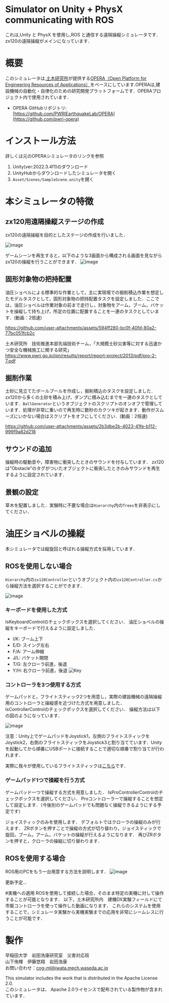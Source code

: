 # Simulator on Unity + PhysX communicating with ROS

これは,Unity と PhysX を使用し,ROS と通信する遠隔操縦シミュレータです．zx120の遠隔操縦がメインになっています．

# 概要

このシミュレータは,[土木研究所](https://www.pwri.go.jp/)が提供する[OPERA（Open Platform for Engineering Resources of Applications）](https://www.pwri.go.jp/team/advanced/opera.html)をベースにしています.OPERAは,建設機械の自動化・自律化のための研究開発プラットフォームです．OPERAプロジェクト内で使用されています．

- OPERA GitHubリポジトリ: [https://github.com/PWRIEarthquakeLab/OPERA](https://github.com/pwri-opera)

# インストール方法
詳しくは元のOPERAシミュレータのリンクを参照
1. Unity(ver:2022.3.4f1)のダウンロード
2. UnityHubからダウンロードしたシミュレータを開く
3. `Asset/Scenes/SampleScene.unity`を開く

# 本シミュレータの特徴

## zx120用遠隔操縦ステージの作成
zx120の遠隔操縦を目的としたステージの作成を行いました．

![image](https://github.com/user-attachments/assets/e7f3bc5c-9523-4801-8b0b-a4207cec0ee5)

ゲームシーンを再生すると，以下のような3画面から構成される画面を見ながらzx120の操縦を行うことができます．
![image](https://github.com/user-attachments/assets/733481ed-3275-416d-84bb-88f30c79ed33)

## 固形対象物の把持配置
油圧ショベルによる標準的な作業として，主に実現場での掘削積込作業を想定したモデルタスクとして，固形対象物の把持配置タスクを設定しました．ここでは，油圧ショベルは作業対象の前まで走行し，対象物をアーム，ブーム，バケットを操縦して持ち上げ，所定の位置に配置することを一連のタスクとしています．(動画：2倍速)

https://github.com/user-attachments/assets/594ff280-bc0f-40fd-80a2-77bc051fcb2c

土木研究所　技術推進本部先端技術チーム，「大規模土砂災害等に対する迅速かつ安全な機械施工に関する研究」
https://www.pwri.go.jp/jpn/results/report/report-project/2013/pdf/pro-2-7.pdf

## 掘削作業
土砂に見立てたボールプールを作成し，掘削積込のタスクを設定しました．zx120から多くの土砂を積み上げ，ダンプに積み込むまでを一連のタスクとしています．`BallGenerator`というオブジェクトのスクリプトのオンオフで管理しています．処理が非常に重いので再生時に数秒のカクツキが起きます．動作がスムーズにいかない場合はスクリプトをオフにしてください．(動画：2倍速)

https://github.com/user-attachments/assets/2b3dbe2b-4023-41fe-b112-999f9a82d218

## サウンドの追加
操縦時の駆動音や，障害物に衝突したときのサウンドを付与しています．
zx120は”Obstacle”のタグがついたオブジェクトに衝突したときのみサウンドを再生するように設定されています．

## 景観の設定
草木を配置しました．実験時に不要な場合は`Hierarchy`内の`Trees`を非表示にしてください．


# 油圧ショベルの操縦
本シミュレータでは縦旋回と呼ばれる操縦方式を採用しています．

## ROSを使用しない場合
`Hierarchy`内の`zx120Controller`というオブジェクト内の`zx120Controller.cs`から操縦方法を選択することができます．

![image](https://github.com/user-attachments/assets/0a7167f6-98bb-4122-9842-5b1b73daabfc)

### キーボードを使用した方式
IsKeyboardControlのチェックボックスを選択してください．
油圧ショベルの操縦をキーボードで行えるように設定しました．

- I/K: ブーム上下
- E/D: スイング左右
- F/A: アーム伸縮
- J/L: バケット開閉
- T/G: 左クローラ前進，後退
- Y/H: 右クローラ前進，後退
![Key](https://github.com/user-attachments/assets/2fab472a-a50c-430f-a65f-53eabd933a49)


### コントローラを3つ使用する方式
ゲームパッドと，フライトスティック2つを用意し，実際の建設機械の遠隔操縦用のコントローラと操縦感を近づけた方式を用意しました．
IsControllerControlのチェックボックスを選択してください．
操縦方法は以下の図のようになっています．

![image](https://github.com/user-attachments/assets/6231697e-c242-41cc-a2b4-964f099b35cf)

注意：Unity上でゲームパッドをJoystick1，左側のフライトスティックをJoystick2，右側のフライトスティックをJoystick3と割り当てています．Unityを起動してから順番にUSBポートに接続することで適切な順番で割り当てが行われます．

実際に我々が使用しているフライトスティックは[こちら](https://www.amazon.co.jp/%E3%82%B9%E3%83%A9%E3%82%B9%E3%83%88%E3%83%9E%E3%82%B9%E3%82%BF%E3%83%BC-Sidestick-%E3%83%95%E3%83%A9%E3%82%A4%E3%83%88%E3%82%B9%E3%83%86%E3%82%A3%E3%83%83%E3%82%AF-%E3%80%90%E6%97%A5%E6%9C%AC%E6%AD%A3%E8%A6%8F%E4%BB%A3%E7%90%86%E5%BA%97%E4%BF%9D%E8%A8%BC%E5%93%81%E3%80%91-2960844/dp/B08CVN13CX/ref=sr_1_8?__mk_ja_JP=%E3%82%AB%E3%82%BF%E3%82%AB%E3%83%8A&crid=233Y73FRX0N7&dib=eyJ2IjoiMSJ9.6lPdfsCNHN7yZzZt7DilJUhFuYJstwIaYNPjDnSL6T49I0MYZjVES9BiX271v3BExktOcWbsXiy2RB5zzngER9YzB9kXuxUvB4nOMrVTqB4Mrib8AAOB7E3ATu3_VfFO1lYSFETow4cB3GdOoA27ZLFkG9XX6eQ-iEtMjhc9Ka7QQ-cVtl6J_aWzHgIGCzqrZsVjg2KJ_0gotjW-DLZMD-icjvnGkcutk9BEKEcXjPeb53PzcSJOikPrWgMnGSaos-r0xknpbkos_Rwks_EFkMaMePTvVA3bQu5wYEkgSmw.dd2mHtL7JyVcUZYgpUJ-OiNFNqNuBTA-4CUdiec5Afg&dib_tag=se&keywords=%E4%BA%BA%E6%B0%97%E3%81%AE%E3%83%95%E3%83%A9%E3%82%A4%E3%83%88%E3%82%B3%E3%83%B3%E3%83%88%E3%83%AD%E3%83%BC%E3%83%A9%E3%83%BC%E3%83%A9%E3%83%B3%E3%82%AD%E3%83%B3%E3%82%B0+Airbus&qid=1724231952&sprefix=%E4%BA%BA%E6%B0%97%E3%81%AE%E3%83%95%E3%83%A9%E3%82%A4%E3%83%88%E3%82%B3%E3%83%B3%E3%83%88%E3%83%AD%E3%83%BC%E3%83%A9%E3%83%BC%E3%83%A9%E3%83%B3%E3%82%AD%E3%83%B3%E3%82%B0+airbus%2Caps%2C163&sr=8-8)です．

### ゲームパッド1つで操縦を行う方式
ゲームパッド一つで操縦する方式を用意しました．
IsProControllerControlのチェックボックスを選択してください．
Proコントローラーで操縦することを想定して設定します．（今後別のゲームパッドでも問題なく操縦できるようにする予定です）

ジョイスティックのみを使用します．
デフォルトではクローラの操縦のみが行えます．
ZRボタンを押すことで操縦の方式が切り替わり，ジョイスティックで旋回，ブーム，アーム，バケットの操縦が行えるようになります．
再びZRボタンを押すと，クローラの操縦に切り替わります．

## ROSを使用する場合
ROS用のPCをもう一台用意する方法を説明します．
![image](https://github.com/user-attachments/assets/723fbe0b-af8b-41ca-adc4-f49d7a137f7a)

更新予定...

#実機への適用
ROSを使用して接続した場合，そのまま特定の実機に対して操作することが可能となります．
以下，土木研究所内　建機DX実験フィールドにて市販コントローラを使って操作した動画になります．
これらのシステムを使用することで，シミュレータ実験から実機実験までの応用を非常にシームレスに行うことが可能です．

# 製作
早稲田大学　岩田浩康研究室　災害対応班  
山下侑輝　伊藤悠翔　岩田浩康  
お問い合わせ：cog-ml@iwata.mech.waseda.ac.jp

This simulator includes the work that is distributed in the Apache License 2.0.  
このシミュレータは、 Apache 2.0ライセンスで配布されている製作物が含まれています．



